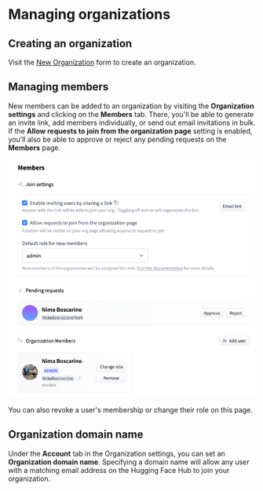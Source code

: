 # Managing organizations

## Creating an organization

Visit the [New Organization](https://hf.co/organizations/new) form to create an organization.

## Managing members

New members can be added to an organization by visiting the **Organization settings** and clicking on the **Members** tab. There, you'll be able to generate an invite link, add members individually, or send out email invitations in bulk. If the **Allow requests to join from the organization page** setting is enabled, you'll also be able to approve or reject any pending requests on the **Members** page.

![The 'Members' panel for an Organization](/docs/assets/hub/organizations-members.png)

You can also revoke a user's membership or change their role on this page.

## Organization domain name

Under the **Account** tab in the Organization settings, you can set an **Organization domain name**. Specifying a domain name will allow any user with a matching email address on the Hugging Face Hub to join your organization.